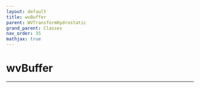 ```yaml
---
layout: default
title: wvBuffer
parent: WVTransformHydrostatic
grand_parent: Classes
nav_order: 35
mathjax: true
---
```


#  wvBuffer




---

